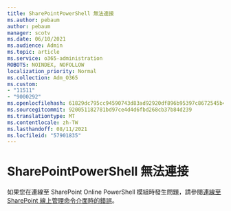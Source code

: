 ```yaml
---
title: SharePointPowerShell 無法連接
ms.author: pebaum
author: pebaum
manager: scotv
ms.date: 06/10/2021
ms.audience: Admin
ms.topic: article
ms.service: o365-administration
ROBOTS: NOINDEX, NOFOLLOW
localization_priority: Normal
ms.collection: Adm_O365
ms.custom:
- "11511"
- "9000292"
ms.openlocfilehash: 61829dc795cc94590743d83ad92920df896b95397c8672545b4894cd1d098e90
ms.sourcegitcommit: 920051182781bd97ce4d4d6fbd268cb37b84d239
ms.translationtype: MT
ms.contentlocale: zh-TW
ms.lasthandoff: 08/11/2021
ms.locfileid: "57901835"
---
```

# <a name="sharepoint-powershell-unable-to-connect"></a>SharePointPowerShell 無法連接

如果您在連線至 SharePoint Online PowerShell 模組時發生問題，請參閱[連線至 SharePoint 線上管理命令介面時的錯誤](https://docs.microsoft.com/sharepoint/troubleshoot/administration/errors-connecting-to-management-shell)。